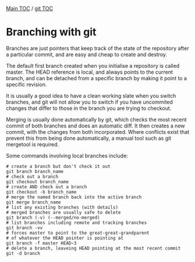 [Main TOC](../README.md) / [git TOC](./git-TOC.md)
# Branching with git
Branches are just pointers that keep track of the state of the repository after a particular commit, and are easy and cheap to create and destroy.

The default first branch created when you initialise a repository is called master. The HEAD reference is local, and always points to the current branch, and can be detached from a specific branch by making it point to a specific revision.

It is usually a good idea to have a clean working slate when you switch branches, and git will not allow you to switch if you have uncommited changes that differ to those in the branch you are trying to checkout.

Merging is usually done automatically by git, which checks the most recent commit of both branches and does an automatic diff. It then creates a new commit, with the changes from both incorporated. Where conflicts exist that prevent this from being done automatically, a manual tool such as git mergetool is required.

Some commands involving local branches include:
```
# create a branch but don't check it out
git branch branch_name
# check out a branch
git checkout branch_name
# create AND check out a branch
git checkout -b branch_name
# merge the named branch back into the active branch
git merge branch_name
# list any existing branches (with details)
# merged branches are usually safe to delete
git branch (-v) (--merged/no-merged)
# list branches including remote and tracking branches
git branch -vv
# forces master to point to the great-great-grandparent
# of whatever the HEAD pointer is pointing at
git branch -f master HEAD~3 
# delete a branch, leaveing HEAD pointing at the most recent commit
git -d branch
```